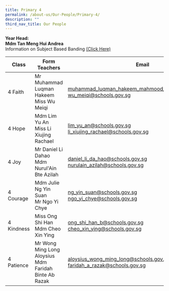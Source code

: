 ```yaml
---
title: Primary 4
permalink: /about-us/Our-People/Primary-4/
description: ""
third_nav_title: Our People
---
```

**Year Head:**<br>
**Mdm Tan Meng Hui Andrea**<br>
Information on Subject Based Banding [(Click Here)](/files/P4%20SBB%20Briefing%202022.pdf)


| Class | Form Teachers | Email |
| -------- | -------- | -------- |
|  4 Faith  | Mr Muhammad Luqman Hakeem<br>Miss Wu Meiqi  |[muhammad_luqman_hakeem_mahmood_shah@schools.gov.sg](muhammad_luqman_hakeem_mahmood_shah@schools.gov.sg)<br>[wu_meiqi@schools.gov.sg](wu_meiqi@schools.gov.sg)
|  4 Hope  | Mdm Lim Yu An<br>Miss Li Xiujing Rachael  | [lim_yu_an@schools.gov.sg](lim_yu_an@schools.gov.sg)<br>[li_xiujing_rachael@schools.gov.sg](li_xiujing_rachael@schools.gov.sg)
|  4 Joy  | Mr Daniel Li Dahao<br>Mdm Nurul'Ain Bte Azilah  | [daniel_li_da_hao@schools.gov.sg](daniel_li_da_hao@schools.gov.sg)<br>[nurulain_azilah@schools.gov.sg](nurulain_azilah@schools.gov.sg)
|  4 Courage  | Mdm Julie Ng Yin Suan<br> Mr Ngo Yi Chye  | [ng_yin_suan@schools.gov.sg](ng_yin_suan@schools.gov.sg)<br>[ngo_yi_chye@schools.gov.sg](ngo_yi_chye@schools.gov.sg)
|  4 Kindness  | Miss Ong Shi Han<br>Mdm Cheo Xin Ying  | [ong_shi_han_b@schools.gov.sg](ong_shi_han_b@schools.gov.sg)<br>[cheo_xin_ying@schools.gov.sg](cheo_xin_ying@schools.gov.sg)
|  4 Patience  | Mr Wong Ming Long Aloysius<br>Mdm Faridah Binte Ab Razak  | [aloysius_wong_ming_long@schools.gov.sg](aloysius_wong_ming_long@schools.gov.sg)<br>[faridah_a_razak@schools.gov.sg](faridah_a_razak@schools.gov.sg)

